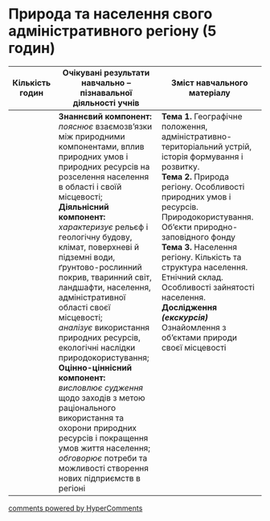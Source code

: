 <div id="hypercomments_widget" class="js-hypercomments-widget invisible"></div>

# Природа та населення свого адміністративного регіону (5 годин)

<table>
  <tr>
    <td width="10%" align="center"><b>Кількість годин</b></td>  
    <td width="45%" align="center"><b>Очікувані  результати  навчально – пізнавальної  діяльності  учнів</b></td>
    <td width="45%" align="center"><b>Зміст навчального матеріалу</b></td>
  </tr>
<tbody>
  <tr>
<td width="10%" style="vertical-align:top !important;"></td>
<td width="45%" style="vertical-align:top !important;">
    <b>Знаннєвий компонент:</b><br>
    <i>пояснює</i> взаємозв’язки між природними компонентами, вплив природних умов і природних ресурсів на розселення населення в області і своїй місцевості;<br>
    <b>Діяльнісний компонент:</b><br>
    <i>характеризує</i> рельєф і геологічну будову, клімат, поверхневі й підземні води, ґрунтово-рослинний покрив, тваринний світ, ландшафти, населення, адміністративної області своєї місцевості;<br>
    <i>аналізує</i> використання природних ресурсів, екологічні наслідки природокористування;<br>
    <b>Оцінно-ціннісний компонент:</b><br>
    <i>висловлює судження</i>  щодо заходів з метою раціонального використання та охорони природних ресурсів і покращення умов життя населення;<br>
    <i>обговорює</i> потреби та можливості створення нових підприємств в регіоні
    </td>
    <td width="45%" style="vertical-align:top !important;" rowspan="4">
    <b>Тема 1.</b> Географічне положення, адміністративно-територіальний устрій, історія формування і розвитку.<br>
    <b>Тема 2.</b> Природа регіону. Особливості природних умов і ресурсів. Природокористування. Об’єкти природно-заповідного фонду<br>
    <b>Тема 3.</b> Населення регіону. Кількість та структура населення. Етнічний склад. Особливості зайнятості населення.<br>
    <b>Дослідження <i>(екскурсія)</i></b> <br>
    Ознайомлення з об’єктами природи своєї місцевості
    </td>
  </tr>
</tbody>
</table>

<div class="js-hypercomments-container">
<a href="http://hypercomments.com" class="hc-link" title="comments widget">comments powered by HyperComments</a>
</div>